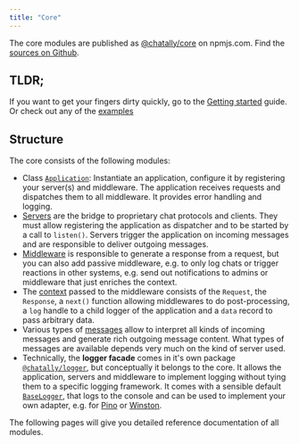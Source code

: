 ```yaml
---
title: "Core"
---
```


The core modules are published as [@chatally/core](https://www.npmjs.com/package/@chatally/core) on npmjs.com. Find the [sources on Github](https://github.com/chatally/chatally/tree/main/packages/core).

## TLDR;

If you want to get your fingers dirty quickly, go to the [Getting started](/guides) guide. Or check out any of the [examples](/examples)

## Structure

The core consists of the following modules:

- Class [`Application`](/reference/core/application): Instantiate an application, configure it by registering your server(s) and middleware. The application receives requests and dispatches them to all middleware. It provides error handling and logging.
- [Servers](/reference/core/servers) are the bridge to proprietary chat protocols and clients. They must allow registering the application as dispatcher and to be started by a call to `listen()`. Servers trigger the application on incoming messages and are responsible to deliver outgoing messages.
- [Middleware](/reference/core/middleware) is responsible to generate a response from a request, but you can also add passive middleware, e.g. to only log chats or trigger reactions in other systems, e.g. send out notifications to admins or middleware that just enriches the context.
- The [context](/reference/core/context) passed to the middleware consists of the `Request`, the `Response`, a `next()` function allowing middlewares to do post-processing, a `log` handle to a child logger of the application and a `data` record to pass arbitrary data.
- Various types of [messages](/reference/core/messages) allow to interpret all kinds of incoming messages and generate rich outgoing message content. What types of messages are available depends very much on the kind of server used.
- Technically, the **logger facade** comes in it's own package [`@chatally/logger`](/reference/core/logger), but conceptually it belongs to the core. It allows the application, servers and middleware to implement logging without tying them to a specific logging framework. It comes with a sensible default [`BaseLogger`](/reference/core/logger#baselogger), that logs to the console and can be used to implement your own adapter, e.g. for [Pino](https://github.com/pinojs/pino) or [Winston](https://github.com/winstonjs/winston).

The following pages will give you detailed reference documentation of all modules.

